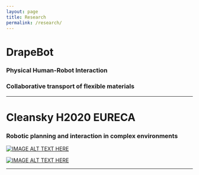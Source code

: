 ```yaml
---
layout: page
title: Research
permalink: /research/
---
```

<!-- Google tag (gtag.js) -->
<script async src="https://www.googletagmanager.com/gtag/js?id=G-Z07C4092J3"></script>
<meta name="google-site-verification" content="9unXf0AJi0aPBon8QJz0gFG9YFuIUYQhVOjDDDbwA0Y" />


# DrapeBot
### Physical Human-Robot Interaction

### Collaborative transport of flexible materials

___
# Cleansky H2020 EURECA
### Robotic planning and interaction in complex environments


[![IMAGE ALT TEXT HERE](http://img.youtube.com/vi/YSxnNVCpEDE&t=2s/0.jpg)](http://www.youtube.com/watch?v=YSxnNVCpEDE&t=2s)

[![IMAGE ALT TEXT HERE](http://img.youtube.com/vi/0NClccTwHiw/0.jpg)](http://www.youtube.com/watch?v=0NClccTwHiw)
___




